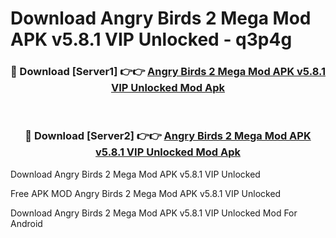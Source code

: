 # Download Angry Birds 2 Mega Mod APK v5.8.1 VIP Unlocked - q3p4g



<div align="center">
<h3>🔴 Download [Server1] 👉👉 <a href="https://momento.my/?title=Angry_Birds_2_Mega_Mod_APK_v5.8.1_VIP_Unlocked">Angry Birds 2 Mega Mod APK v5.8.1 VIP Unlocked Mod Apk</a></h3><br>

<h3>🔴 Download [Server2] 👉👉 <a href="https://momento.my/?title=Angry_Birds_2_Mega_Mod_APK_v5.8.1_VIP_Unlocked">Angry Birds 2 Mega Mod APK v5.8.1 VIP Unlocked Mod Apk</a></h3>
</div>



Download Angry Birds 2 Mega Mod APK v5.8.1 VIP Unlocked 

Free APK MOD Angry Birds 2 Mega Mod APK v5.8.1 VIP Unlocked 

Download Angry Birds 2 Mega Mod APK v5.8.1 VIP Unlocked Mod For Android
